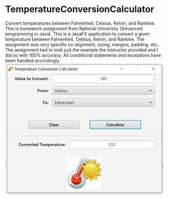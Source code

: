 # TemperatureConversionCalculator
Convert temperatures between Fahrenheit, Celsius, Kelvin, and Rankine.
This is homework assignment from National University (Advanced programming in Java).
This is a JavaFX application to convert a given temperature between Fahrenheit, Celsius, Kelvin, and Rankine.
The assignment was very specific on alignment, sizing, margins, padding. etc..
The assignment had to look just the example the instructor provided and I did so with 100% accuracy.
All conditional statements and exceptions have been handled accordingly.
![](TempConversion.png)


